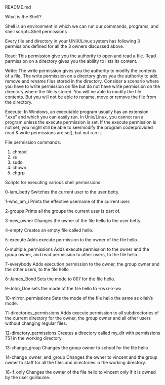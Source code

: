 README.md

What is the Shell?

Shell is an environment in which we can run our commands, programs, and shell scripts.Shell permissions

Every file and directory in your UNIX/Linux system has following 3 permissions defined for all the 3 owners discussed above.

Read: This permission give you the authority to open and read a file. Read permission on a directory gives you the ability to lists its content.

Write: The write permission gives you the authority to modify the contents of a file. The write permission on a directory gives you the authority to add, remove and rename files stored in the directory. Consider a scenario where you have to write permission on file but do not have write permission on the directory where the file is stored. You will be able to modify the file contents. But you will not be able to rename, move or remove the file from the directory.

Execute: In Windows, an executable program usually has an extension “.exe” and which you can easily run. In Unix/Linux, you cannot run a program unless the execute permission is set. If the execute permission is not set, you might still be able to see/modify the program code(provided read & write permissions are set), but not run it.

File permission commands:
1. chmod
2. su
3. sudo
4. chown
5. chgrp

Scripts for executing various shell permissions

0-iam_betty Switches the current user to the user betty.

1-who_am_i Prints the effective username of the current user.

2-groups Prints all the groups the current user is part of.

3-new_owner Changes the owner of the file hello to the user betty.

4-empty Creates an empty file called hello.

5-execute Adds execute permission to the owner of the file hello.

6-multiple_permissions Adds execute permission to the owner and the group owner, and read permission to other users, to the file hello.

7-everybody Adds execution permission to the owner, the group owner and the other users, to the file hello

8-James_Bond Sets the mode to 007 for the file hello.

9-John_Doe sets the mode of the file hello to -rwxr-x-wx

10-mirror_permissions Sets the mode of the file hello the same as olleh’s mode.

11-directories_permissions Adds execute permission to all subdirectories of the current directory for the owner, the group owner and all other users without changing regular files.

12-directory_permissions Creates a directory called my_dir with permissions 751 in the working directory.

13-change_group Changes the group owner to school for the file hello

14-change_owner_and_group Changes the owner to vincent and the group owner to staff for all the files and directories in the working directory.

16-if_only Changes the owner of the file hello to vincent only if it is owned by the user guillaume.